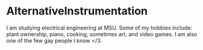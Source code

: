 # AlternativeInstrumentation

I am studying electrical engineering at MSU. Some of my hobbies include: plant ownership, piano, cooking, sometimes art, and video games. I am also one of the few gay people I know </3.


